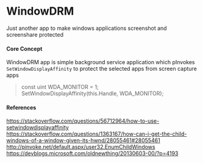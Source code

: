 # WindowDRM
Just another app to make windows applications screenshot and screenshare protected

#### Core Concept
WindowDRM app is simple background service application which pInvokes `SetWindowDisplayAffinity` to protect the selected apps from screen capture apps

> const uint WDA_MONITOR = 1;<br/>
> SetWindowDisplayAffinity(this.Handle, WDA_MONITOR);

#### References
https://stackoverflow.com/questions/56712964/how-to-use-setwindowdisplayaffinity
https://stackoverflow.com/questions/1363167/how-can-i-get-the-child-windows-of-a-window-given-its-hwnd/28055461#28055461
http://pinvoke.net/default.aspx/user32.EnumChildWindows
https://devblogs.microsoft.com/oldnewthing/20130603-00/?p=4193
